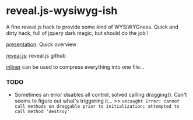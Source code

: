 # reveal.js-wysiwyg-ish

A fine reveal.js hack to provide some kind of WYSIWYGness. Quick and dirty hack, full of jquery dark magic, but should do the job !


[presentation](http://pldubouilh.github.io/Reveal.JS-WYSIWYG-ish/#/): Quick overview

[reveal.js](https://github.com/hakimel/reveal.js/): reveal.js github

[inliner](https://github.com/remy/inliner) can be used to compress everything into one file...

### TODO
- Sometimes an error disables all control, solved calling dragging(). Can't seems to figure out what's triggering it... >> `uncaught Error: cannot call methods on draggable prior to initialization; attempted to call method 'destroy'`
